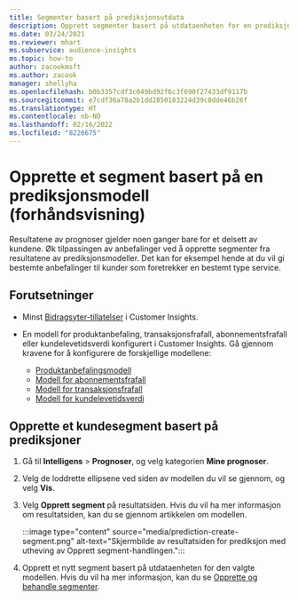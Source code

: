 ```yaml
---
title: Segmenter basert på prediksjonsutdata
description: Opprett segmenter basert på utdataenheten for en prediksjonsmodell.
ms.date: 03/24/2021
ms.reviewer: mhart
ms.subservice: audience-insights
ms.topic: how-to
author: zacookmsft
ms.author: zacook
manager: shellyha
ms.openlocfilehash: b0b3357cdf3c049bd92f6c3f690f27433df9117b
ms.sourcegitcommit: e7cdf36a78a2b1dd2850183224d39c8dde46b26f
ms.translationtype: HT
ms.contentlocale: nb-NO
ms.lasthandoff: 02/16/2022
ms.locfileid: "8226675"
---
```

# <a name="create-a-segment-based-on-a-prediction-model-preview"></a>Opprette et segment basert på en prediksjonsmodell (forhåndsvisning)

Resultatene av prognoser gjelder noen ganger bare for et delsett av kundene. Øk tilpassingen av anbefalinger ved å opprette segmenter fra resultatene av prediksjonsmodeller. Det kan for eksempel hende at du vil gi bestemte anbefalinger til kunder som foretrekker en bestemt type service. 

## <a name="prerequisites"></a>Forutsetninger

- Minst [Bidragsyter-tillatelser](permissions.md) i Customer Insights.

- En modell for produktanbefaling, transaksjonsfrafall, abonnementsfrafall eller kundelevetidsverdi konfigurert i Customer Insights. Gå gjennom kravene for å konfigurere de forskjellige modellene:

  - [Produktanbefalingsmodell](predict-product-recommendation.md)
  - [Modell for abonnementsfrafall](predict-subscription-churn.md)
  - [Modell for transaksjonsfrafall](predict-transactional-churn.md)
  - [Modell for kundelevetidsverdi](predict-customer-lifetime-value.md)

## <a name="create-a-customer-segment-based-on-predictions"></a>Opprette et kundesegment basert på prediksjoner

1. Gå til **Intelligens** > **Prognoser**, og velg kategorien **Mine prognoser**.

1. Velg de loddrette ellipsene ved siden av modellen du vil se gjennom, og velg **Vis**.

1. Velg **Opprett segment** på resultatsiden. Hvis du vil ha mer informasjon om resultatsiden, kan du se gjennom artikkelen om modellen.

   :::image type="content" source="media/prediction-create-segment.png" alt-text="Skjermbilde av resultatsiden for prediksjon med utheving av Opprett segment-handlingen.":::

1. Opprett et nytt segment basert på utdataenheten for den valgte modellen. Hvis du vil ha mer informasjon, kan du se [Opprette og behandle segmenter](segments.md).